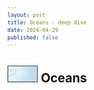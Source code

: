 ```yaml
---
layout: post
title: Oceans - deep dive
date: 2024-04-29
published: false
---
```


# <img src="https://raw.githubusercontent.com/jonovotny/vectorized-realms/gh-pages/images/legend/Oceans.PNG" /> Oceans

